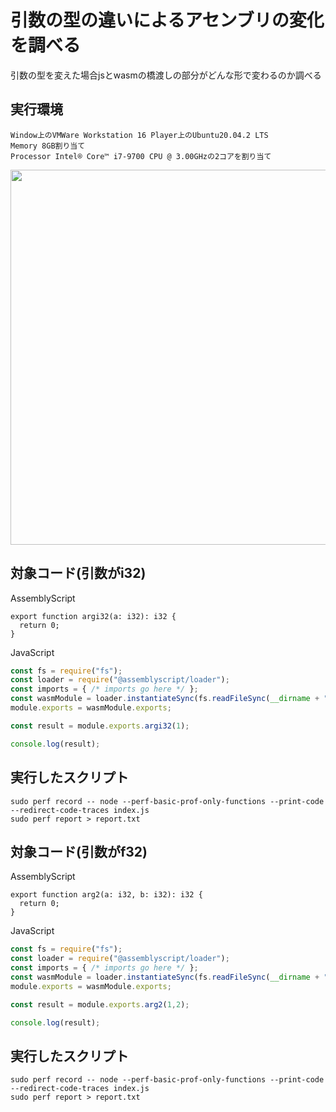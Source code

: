# 引数の型の違いによるアセンブリの変化を調べる
引数の型を変えた場合jsとwasmの橋渡しの部分がどんな形で変わるのか調べる

## 実行環境

```
Window上のVMWare Workstation 16 Player上のUbuntu20.04.2 LTS
Memory 8GB割り当て
Processor Intel® Core™ i7-9700 CPU @ 3.00GHzの2コアを割り当て
```

<img src="https://user-images.githubusercontent.com/49422601/119885136-63670080-bf6c-11eb-8948-6f6aa17e5a34.png" width="600px">


## 対象コード(引数がi32)

AssemblyScript
```
export function argi32(a: i32): i32 {
  return 0;
}
```

JavaScript
```javascript
const fs = require("fs");
const loader = require("@assemblyscript/loader");
const imports = { /* imports go here */ };
const wasmModule = loader.instantiateSync(fs.readFileSync(__dirname + "/build/optimized.wasm"), imports);
module.exports = wasmModule.exports;

const result = module.exports.argi32(1);

console.log(result);
```

## 実行したスクリプト
```
sudo perf record -- node --perf-basic-prof-only-functions --print-code --redirect-code-traces index.js
sudo perf report > report.txt
```




## 対象コード(引数がf32)

AssemblyScript
```
export function arg2(a: i32, b: i32): i32 {
  return 0;
}
```

JavaScript
```javascript
const fs = require("fs");
const loader = require("@assemblyscript/loader");
const imports = { /* imports go here */ };
const wasmModule = loader.instantiateSync(fs.readFileSync(__dirname + "/build/optimized.wasm"), imports);
module.exports = wasmModule.exports;

const result = module.exports.arg2(1,2);

console.log(result);
```

## 実行したスクリプト
```
sudo perf record -- node --perf-basic-prof-only-functions --print-code --redirect-code-traces index.js
sudo perf report > report.txt
```

